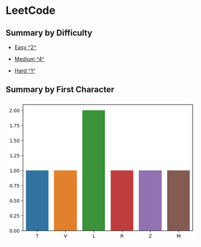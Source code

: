 # LeetCode

## Summary by Difficulty

- [Easy ^2^](easy.md)

- [Medium ^4^](medium.md)

- [Hard ^1^](hard.md)

## Summary by First Character

![summary-by-first-char](summary-by-first-char.png)
